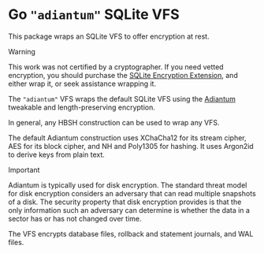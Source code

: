 # Go `"adiantum"` SQLite VFS

This package wraps an SQLite VFS to offer encryption at rest.

> [!WARNING]
> This work was not certified by a cryptographer.
> If you need vetted encryption, you should purchase the
> [SQLite Encryption Extension](https://sqlite.org/see),
> and either wrap it, or seek assistance wrapping it.

The `"adiantum"` VFS wraps the default SQLite VFS using the
[Adiantum](https://github.com/lukechampine/adiantum)
tweakable and length-preserving encryption.

In general, any HBSH construction can be used to wrap any VFS.

The default Adiantum construction uses XChaCha12 for its stream cipher,
AES for its block cipher, and NH and Poly1305 for hashing.
It uses Argon2id to derive keys from plain text.

> [!IMPORTANT]
> Adiantum is typically used for disk encryption.
> The standard threat model for disk encryption considers an adversary
> that can read multiple snapshots of a disk.
> The security property that disk encryption provides is that
> the only information such an adversary can determine is
> whether the data in a sector has or has not changed over time.

The VFS encrypts database files, rollback and statement journals, and WAL files.